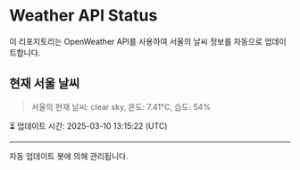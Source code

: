 
# Weather API Status

이 리포지토리는 OpenWeather API를 사용하여 서울의 날씨 정보를 자동으로 업데이트합니다.

## 현재 서울 날씨
> 서울의 현재 날씨: clear sky, 온도: 7.41°C, 습도: 54%

⏳ 업데이트 시간: 2025-03-10 13:15:22 (UTC)

---
자동 업데이트 봇에 의해 관리됩니다.
